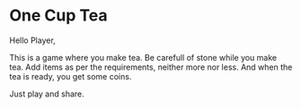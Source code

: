 # One Cup Tea

Hello Player,

This is a game where you make tea. Be carefull of stone while you make tea. Add items as per the requirements, neither more nor less. And when the tea is ready, you get some coins.

Just play and share.